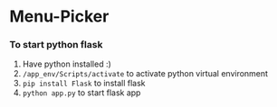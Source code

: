 # Menu-Picker

### To start python flask
1. Have python installed :)
2. `/app_env/Scripts/activate` to activate python virtual environment
3. `pip install Flask` to install flask
4. `python app.py` to start flask app

